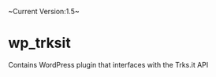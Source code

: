 ~Current Version:1.5~

wp_trksit
=========

Contains WordPress plugin that interfaces with the Trks.it API
